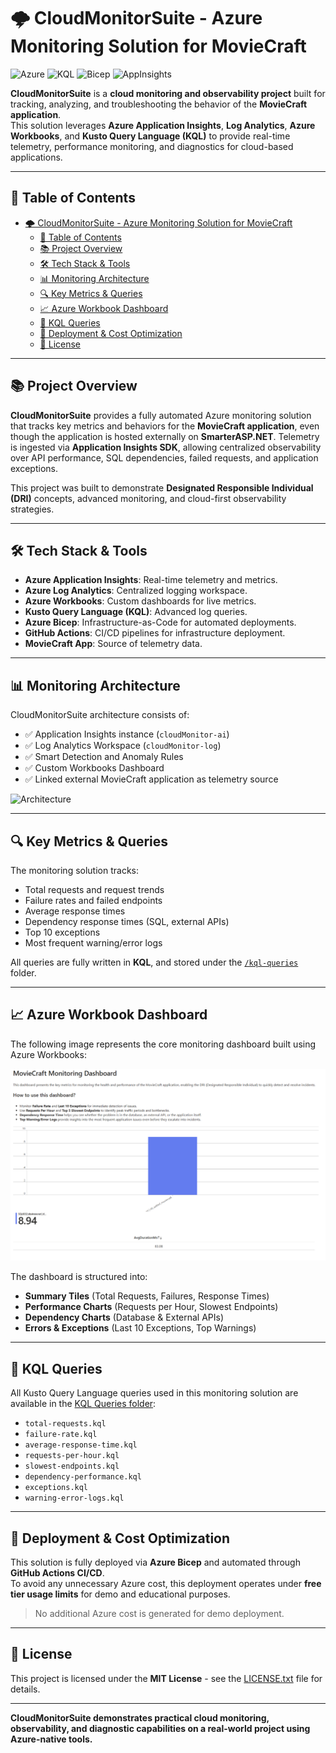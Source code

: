 # 🌩️ CloudMonitorSuite - Azure Monitoring Solution for MovieCraft

![Azure](https://img.shields.io/badge/Azure-0078D4?style=flat&logo=microsoftazure&logoColor=white)
![KQL](https://img.shields.io/badge/KQL-Query-Orange?style=flat&logo=code&logoColor=white)
![Bicep](https://img.shields.io/badge/Bicep-Declarative-5C2D91?style=flat&logo=azure&logoColor=white)
![AppInsights](https://img.shields.io/badge/Application%20Insights-Monitoring-blueviolet?style=flat&logo=azuredevops&logoColor=white)

**CloudMonitorSuite** is a **cloud monitoring and observability project** built for tracking, analyzing, and troubleshooting the behavior of the **MovieCraft application**.  
This solution leverages **Azure Application Insights**, **Log Analytics**, **Azure Workbooks**, and **Kusto Query Language (KQL)** to provide real-time telemetry, performance monitoring, and diagnostics for cloud-based applications.

---

## 📖 Table of Contents

- [🌩️ CloudMonitorSuite - Azure Monitoring Solution for MovieCraft](#️-cloudmonitorsuite---azure-monitoring-solution-for-moviecraft)
  - [📖 Table of Contents](#-table-of-contents)
  - [📚 Project Overview](#-project-overview)
  - [🛠️ Tech Stack \& Tools](#️-tech-stack--tools)
  - [📊 Monitoring Architecture](#-monitoring-architecture)
  - [🔍 Key Metrics \& Queries](#-key-metrics--queries)
  - [📈 Azure Workbook Dashboard](#-azure-workbook-dashboard)
  - [📂 KQL Queries](#-kql-queries)
  - [🚀 Deployment \& Cost Optimization](#-deployment--cost-optimization)
  - [📄 License](#-license)

---

## 📚 Project Overview

**CloudMonitorSuite** provides a fully automated Azure monitoring solution that tracks key metrics and behaviors for the **MovieCraft application**, even though the application is hosted externally on **SmarterASP.NET**. Telemetry is ingested via **Application Insights SDK**, allowing centralized observability over API performance, SQL dependencies, failed requests, and application exceptions.

This project was built to demonstrate **Designated Responsible Individual (DRI)** concepts, advanced monitoring, and cloud-first observability strategies.

---

## 🛠️ Tech Stack & Tools

- **Azure Application Insights**: Real-time telemetry and metrics.
- **Azure Log Analytics**: Centralized logging workspace.
- **Azure Workbooks**: Custom dashboards for live metrics.
- **Kusto Query Language (KQL)**: Advanced log queries.
- **Azure Bicep**: Infrastructure-as-Code for automated deployments.
- **GitHub Actions**: CI/CD pipelines for infrastructure deployment.
- **MovieCraft App**: Source of telemetry data.

---

## 📊 Monitoring Architecture

CloudMonitorSuite architecture consists of:

- ✅ Application Insights instance (`cloudMonitor-ai`)
- ✅ Log Analytics Workspace (`cloudMonitor-log`)
- ✅ Smart Detection and Anomaly Rules
- ✅ Custom Workbooks Dashboard
- ✅ Linked external MovieCraft application as telemetry source

![Architecture](docs/architecture-diagram.png)

---

## 🔍 Key Metrics & Queries

The monitoring solution tracks:

- Total requests and request trends
- Failure rates and failed endpoints
- Average response times
- Dependency response times (SQL, external APIs)
- Top 10 exceptions
- Most frequent warning/error logs

All queries are fully written in **KQL**, and stored under the [`/kql-queries`](./kql-queries) folder.

---

## 📈 Azure Workbook Dashboard

The following image represents the core monitoring dashboard built using Azure Workbooks:

![Workbook Dashboard](docs/azure-workbook.png)

The dashboard is structured into:

- **Summary Tiles** (Total Requests, Failures, Response Times)
- **Performance Charts** (Requests per Hour, Slowest Endpoints)
- **Dependency Charts** (Database & External APIs)
- **Errors & Exceptions** (Last 10 Exceptions, Top Warnings)

---

## 📂 KQL Queries

All Kusto Query Language queries used in this monitoring solution are available in the [KQL Queries folder](./kql-queries):

- `total-requests.kql`
- `failure-rate.kql`
- `average-response-time.kql`
- `requests-per-hour.kql`
- `slowest-endpoints.kql`
- `dependency-performance.kql`
- `exceptions.kql`
- `warning-error-logs.kql`

---

## 🚀 Deployment & Cost Optimization

This solution is fully deployed via **Azure Bicep** and automated through **GitHub Actions CI/CD**.  
To avoid any unnecessary Azure cost, this deployment operates under **free tier usage limits** for demo and educational purposes.

> No additional Azure cost is generated for demo deployment.

---

## 📄 License

This project is licensed under the **MIT License** - see the [LICENSE.txt](LICENSE.txt) file for details.

---

**CloudMonitorSuite demonstrates practical cloud monitoring, observability, and diagnostic capabilities on a real-world project using Azure-native tools.**
